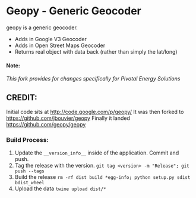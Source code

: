 # Geopy - Generic Geocoder


geopy is a generic geocoder.

 * Adds in Google V3 Geocoder
 * Adds in Open Street Maps Geocoder
 * Returns real object with data back (rather than simply the lat/long)


####  Note:
_This fork provides for changes specifically for Pivotal Energy Solutions_


## CREDIT:

Initial code sits at http://code.google.com/p/geopy/
It was then forked to https://github.com/jbouvier/geopy
Finally it landed https://github.com/geopy/geopy

### Build Process:
1.  Update the `__version_info__` inside of the application. Commit and push.
2.  Tag the release with the version. `git tag <version> -m "Release"; git push --tags`
3.  Build the release `rm -rf dist build *egg-info; python setup.py sdist bdist_wheel`
4.  Upload the data `twine upload dist/*`

